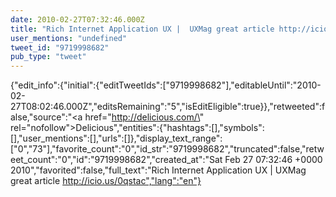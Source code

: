 ```yaml
---
date: 2010-02-27T07:32:46.000Z
title: "Rich Internet Application UX |  UXMag great article http://icio.us/0qstac″"
user_mentions: "undefined"
tweet_id: "9719998682"
pub_type: "tweet"
---
```

{"edit_info":{"initial":{"editTweetIds":["9719998682"],"editableUntil":"2010-02-27T08:02:46.000Z","editsRemaining":"5","isEditEligible":true}},"retweeted":false,"source":"<a href=\"http://delicious.com/\" rel=\"nofollow\">Delicious</a>","entities":{"hashtags":[],"symbols":[],"user_mentions":[],"urls":[]},"display_text_range":["0","73"],"favorite_count":"0","id_str":"9719998682","truncated":false,"retweet_count":"0","id":"9719998682","created_at":"Sat Feb 27 07:32:46 +0000 2010","favorited":false,"full_text":"Rich Internet Application UX |  UXMag great article http://icio.us/0qstac","lang":"en"}
